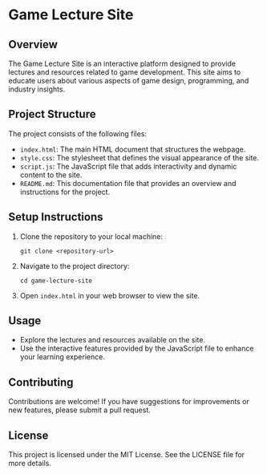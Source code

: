 # Game Lecture Site

## Overview
The Game Lecture Site is an interactive platform designed to provide lectures and resources related to game development. This site aims to educate users about various aspects of game design, programming, and industry insights.

## Project Structure
The project consists of the following files:
- `index.html`: The main HTML document that structures the webpage.
- `style.css`: The stylesheet that defines the visual appearance of the site.
- `script.js`: The JavaScript file that adds interactivity and dynamic content to the site.
- `README.md`: This documentation file that provides an overview and instructions for the project.

## Setup Instructions
1. Clone the repository to your local machine:
   ```
   git clone <repository-url>
   ```
2. Navigate to the project directory:
   ```
   cd game-lecture-site
   ```
3. Open `index.html` in your web browser to view the site.

## Usage
- Explore the lectures and resources available on the site.
- Use the interactive features provided by the JavaScript file to enhance your learning experience.

## Contributing
Contributions are welcome! If you have suggestions for improvements or new features, please submit a pull request.

## License
This project is licensed under the MIT License. See the LICENSE file for more details.